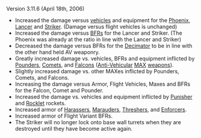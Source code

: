 Version 3.11.6 (April 18th, 2006)

- Increased the damage versus [vehicles](../vehicles/Vehicle.md) and
  equipment for the [Phoenix](../weapons/Phoenix.md),
  [Lancer](../weapons/Lancer.md) and [Striker](../weapons/Striker.md).
  (Damage versus flight vehicles is unchanged)
- Increased the damage versus [BFRs](../vehicles/BattleFrame_Robotics.md) for the Lancer
  and Striker. (The Phoenix was already at the ratio in line with the
  Lancer and Striker)
- Decreased the damage versus BFRs for the
  [Decimator](../weapons/Decimator.md) to be in line with the other hand
  held AV weaponry.
- Greatly increased damage vs. vehicles, BFRs and equipment inflicted
  by [Pounders](../items/Pounder.md), [Comets](../items/Comet.md), and
  [Falcons](../items/Falcon.md)
  ([Anti-Vehicular](../certifications/Anti-Vehicular.md) [MAX](../items/Mechanized_Assault_Exo-Suit.md)
  [weapons](../weapons/Weapon.md)).
- Slightly increased damage vs. other MAXes inflicted by Pounders,
  Comets, and Falcons.
- Increasing the damage versus Armor, Flight Vehicles, Maxes and BFRs
  for the Falcon, Comet and Pounder.
- Increased the damage vs. vehicles and equipment inflicted by
  [Punisher](../weapons/Punisher.md) and
  [Rocklet](../weapons/Rocklet_Rifle.md) rockets.
- Increased armor of [Harassers](../vehicles/Harasser.md),
  [Marauders](../vehicles/Marauder.md), [Threshers](../vehicles/Thresher.md),
  and [Enforcers](../vehicles/Enforcer.md).
- Increased armor of Flight Variant BFRs.
- The Striker will no longer lock onto base wall turrets when they are
  destroyed until they have become active again.

<!--[Category:Patches](../Category:Patches.md)-->
